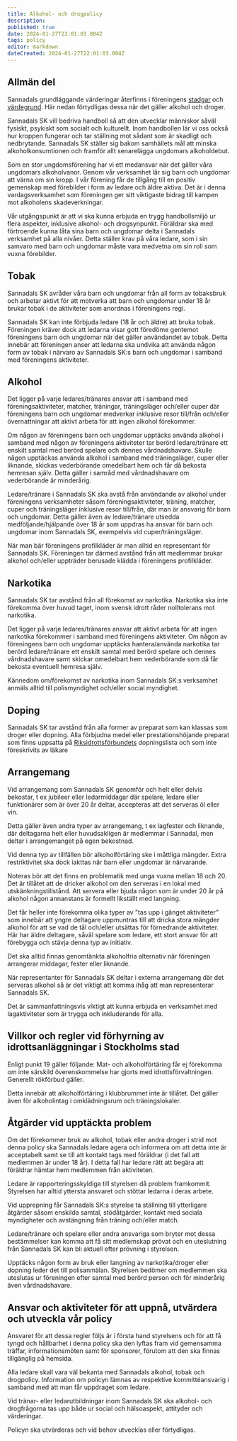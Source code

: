 ```yaml
---
title: Alkohol- och drogpolicy
description: 
published: true
date: 2024-01-27T22:01:03.004Z
tags: policy
editor: markdown
dateCreated: 2024-01-27T22:01:03.004Z
---
```


## Allmän del
Sannadals grundläggande värderingar återfinns i föreningens [stadgar](/stadgar) och [värdegrund](/vardegrund). Här nedan förtydligas dessa när det gäller alkohol och droger.

Sannadals SK vill bedriva handboll så att den utvecklar människor såväl fysiskt, psykiskt som socialt och kulturellt. Inom handbollen lär vi oss också hur kroppen fungerar och tar ställning mot sådant som är skadligt och nedbrytande. Sannadals SK ställer sig bakom samhällets mål att minska alkoholkonsumtionen och framför allt senarelägga ungdomars alkoholdebut.

Som en stor ungdomsförening har vi ett medansvar när det gäller våra ungdomars alkoholvanor. Genom vår verksamhet lär sig barn och ungdomar att värna om sin kropp. I vår förening får de tillgång till en positiv gemenskap med förebilder i form av ledare och äldre aktiva. Det är i denna vardagsverksamhet som föreningen ger sitt viktigaste bidrag till kampen mot alkoholens skadeverkningar.

Vår utgångspunkt är att vi ska kunna erbjuda en trygg handbollsmiljö ur flera aspekter, inklusive alkohol- och drogsynpunkt. Föräldrar ska med förtroende kunna låta sina barn och ungdomar delta i Sannadals verksamhet på alla nivåer. Detta ställer krav på våra ledare, som i sin samvaro med barn och ungdomar måste vara medvetna om sin roll som vuxna förebilder.

## Tobak
Sannadals SK avråder våra barn och ungdomar från all form av tobaksbruk och arbetar aktivt för att motverka att barn och ungdomar under 18 år brukar tobak i de aktiviteter som anordnas i föreningens regi.

Sannadals SK kan inte förbjuda ledare (18 år och äldre) att bruka tobak. Föreningen kräver dock att ledarna visar gott föredöme gentemot föreningens barn och ungdomar när det gäller användandet av tobak. Detta innebär att föreningen anser att ledarna ska undvika att använda någon form av tobak i närvaro av Sannadals SK:s barn och ungdomar i samband med föreningens aktiviteter.

## Alkohol
Det ligger på varje ledares/tränares ansvar att i samband med föreningsaktiviteter, matcher, träningar, träningsläger och/eller cuper där föreningens barn och ungdomar medverkar inklusive resor till/från och/eller övernattningar att aktivt arbeta för att ingen alkohol förekommer.

Om någon av föreningens barn och ungdomar upptäcks använda alkohol i samband med någon av föreningens aktiviteter tar berörd ledare/tränare ett enskilt samtal med berörd spelare och dennes vårdnadshavare. Skulle någon upptäckas använda alkohol i samband med träningsläger, cuper eller liknande, skickas vederbörande omedelbart hem och får då bekosta hemresan själv. Detta gäller i samråd med vårdnadshavare om vederbörande är minderårig.

Ledare/tränare i Sannadals SK ska avstå från användande av alkohol under föreningens verksamheter såsom föreningsaktiviteter, träning, matcher, cuper och träningsläger inklusive resor till/från, där man är ansvarig för barn och ungdomar. Detta gäller även av ledare/tränare utsedda medföljande/hjälpande över 18 år som uppdras ha ansvar för barn och ungdomar inom Sannadals SK, exempelvis vid cuper/träningsläger.

När man bär föreningens profilkläder är man alltid en representant för Sannadals SK. Föreningen tar därmed avstånd från att medlemmar brukar alkohol och/eller uppträder berusade klädda i föreningens profilkläder.

## Narkotika
Sannadals SK tar avstånd från all förekomst av narkotika. Narkotika ska inte förekomma över huvud taget, inom svensk idrott råder nolltolerans mot narkotika.

Det ligger på varje ledares/tränares ansvar att aktivt arbeta för att ingen narkotika förekommer i samband med föreningens aktiviteter. Om någon av föreningens barn och ungdomar upptäcks hantera/använda narkotika tar berörd ledare/tränare ett enskilt samtal med berörd spelare och dennes vårdnadshavare samt skickar omedelbart hem vederbörande som då får bekosta eventuell hemresa själv.

Kännedom om/förekomst av narkotika inom Sannadals SK:s verksamhet anmäls alltid till polismyndighet och/eller social myndighet.

## Doping
Sannadals SK tar avstånd från alla former av preparat som kan klassas som droger eller dopning. Alla förbjudna medel eller prestationshöjande preparat som finns uppsatta på [Riksidrottsförbundets](https://www.rf.se/) dopningslista och som inte föreskrivits av läkare

## Arrangemang
Vid arrangemang som Sannadals SK genomför och helt eller delvis bekostar, t ex jubileer eller ledarmiddagar där spelare, ledare eller funktionärer som är över 20 år deltar, accepteras att det serveras öl eller vin.

Detta gäller även andra typer av arrangemang, t ex lagfester och liknande, där deltagarna helt eller huvudsakligen är medlemmar i Sannadal, men deltar i arrangemanget på egen bekostnad.

Vid denna typ av tillfällen bör alkoholförtäring ske i måttliga mängder. Extra restriktivitet ska dock iakttas när barn eller ungdomar är närvarande.

Noteras bör att det finns en problematik med unga vuxna mellan 18 och 20. Det är tillåtet att de dricker alkohol om den serveras i en lokal med utskänkningstillstånd. Att servera eller bjuda någon som är under 20 år på alkohol någon annanstans är formellt likställt med langning.

Det får heller inte förekomma olika typer av ”tas upp i gänget aktiviteter” som innebär att yngre deltagare uppmuntras till att dricka stora mängder alkohol för att se vad de tål och/eller utsättas för förnedrande aktiviteter. Här har äldre deltagare, såväl spelare som ledare, ett stort ansvar för att förebygga och stävja denna typ av initiativ.

Det ska alltid finnas genomtänkta alkoholfria alternativ när föreningen arrangerar middagar, fester eller liknande.

När representanter för Sannadals SK deltar i externa arrangemang där det serveras alkohol så är det viktigt att komma ihåg att man representerar Sannadals SK.

Det är sammanfattningsvis viktigt att kunna erbjuda en verksamhet med lagaktiviteter som är trygga och inkluderande för alla.

## Villkor och regler vid förhyrning av idrottsanläggningar i Stockholms stad
Enligt punkt 19 gäller följande: Mat- och alkoholförtäring får ej förekomma om inte särskild överenskommelse har gjorts med idrottsförvaltningen. Generellt rökförbud gäller.

Detta innebär att alkoholförtäring i klubbrummet inte är tillåtet. Det gäller även för alkoholintag i omklädningsrum och träningslokaler.

## Åtgärder vid upptäckta problem
Om det förekommer bruk av alkohol, tobak eller andra droger i strid mot denna policy ska Sannadals ledare agera och informera om att detta inte är acceptabelt samt se till att kontakt tags med föräldrar (i det fall att medlemmen är under 18 år). I detta fall har ledare rätt att begära att föräldrar hämtar hem medlemmen från aktiviteten.

Ledare är rapporteringsskyldiga till styrelsen då problem framkommit. Styrelsen har alltid yttersta ansvaret och stöttar ledarna i deras arbete.

Vid upprepning får Sannadals SK:s styrelse ta ställning till ytterligare åtgärder såsom enskilda samtal, stödåtgärder, kontakt med sociala myndigheter och avstängning från träning och/eller match.

Ledare/tränare och spelare eller andra ansvariga som bryter mot dessa bestämmelser kan komma att få sitt medlemskap prövat och en uteslutning från Sannadals SK kan bli aktuell efter prövning i styrelsen.

Upptäcks någon form av bruk eller langning av narkotika/droger eller dopning leder det till polisanmälan. Styrelsen bedömer om medlemmen ska uteslutas ur föreningen efter samtal med berörd person och för minderårig även vårdnadshavare.

## Ansvar och aktiviteter för att uppnå, utvärdera och utveckla vår policy
Ansvaret för att dessa regler följs är i första hand styrelsens och för att få tyngd och hållbarhet i denna policy ska den lyftas fram vid gemensamma träffar, informationsmöten samt för sponsorer, förutom att den ska finnas tillgänglig på hemsida.

Alla ledare skall vara väl bekanta med Sannadals alkohol, tobak och drogpolicy. Information om policyn lämnas av respektive kommittéansvarig i samband med att man får uppdraget som ledare.

Vid tränar- eller ledarutbildningar inom Sannadals SK ska alkohol- och drogfrågorna tas upp både ur social och hälsoaspekt, attityder och värderingar.

Policyn ska utvärderas och vid behov utvecklas eller förtydligas.
